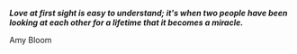 _**Love at first sight is easy to understand; it's when two people have been looking at each other for a lifetime that it becomes a miracle.**_

Amy Bloom